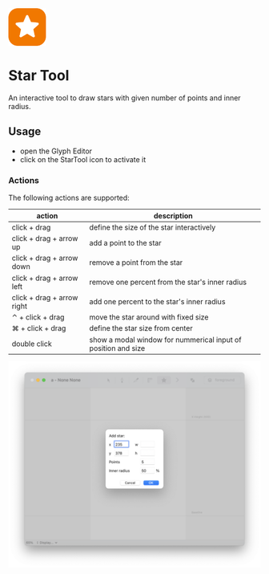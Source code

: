 <img src="images/icon.png" alt="drawing" width="75px"/>

Star Tool
==========

An interactive tool to draw stars with given number of points and inner radius.

Usage
-----

- open the Glyph Editor
- click on the StarTool icon to activate it 

<!-- add a nice simple .gif screencast here -->

### Actions

The following actions are supported:

| action                     | description                                                   |
| -------------------------- | ------------------------------------------------------------- |
| click + drag               | define the size of the star interactively                     |
| click + drag + arrow up    | add a point to the star                                       |
| click + drag + arrow down  | remove a point from the star                                  |
| click + drag + arrow left  | remove one percent from the star's inner radius               |
| click + drag + arrow right | add one percent to the star's inner radius                    |
| ⌃ + click + drag           | move the star around with fixed size                          |
| ⌘ + click + drag           | define the star size from center                              |
| double click               | show a modal window for nummerical input of position and size |

![StarTool dialog for nummerical input (double-click to open)](images/StarTool_dialog.png)
